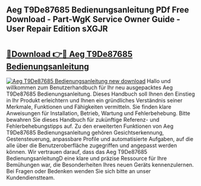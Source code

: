 ## Aeg T9De87685 Bedienungsanleitung PDf Free Download - Part-WgK Service Owner Guide - User Repair Edition sXGJR

# <h2><a href="http://df647m.blite.top/?on=Aeg+T9De87685+Bedienungsanleitung">🔗Download 👉🔴 Aeg T9De87685 Bedienungsanleitung</a></h2>

[![Aeg T9De87685 Bedienungsanleitung new download](https://i.imgur.com/lujVjoI.png)](http://df647m.blite.top/?on=Aeg+T9De87685+Bedienungsanleitung)
Hallo und willkommen zum Benutzerhandbuch für Ihr neu ausgepacktes Aeg T9De87685 Bedienungsanleitung. Dieses Handbuch soll Ihnen den Einstieg in Ihr Produkt erleichtern und Ihnen ein gründliches Verständnis seiner Merkmale, Funktionen und Fähigkeiten vermitteln. Sie finden klare Anweisungen für Installation, Betrieb, Wartung und Fehlerbehebung. Bitte bewahren Sie dieses Handbuch für zukünftige Referenz- und Fehlerbehebungstipps auf. Zu den erweiterten Funktionen von Aeg T9De87685 Bedienungsanleitung gehören Gesichtserkennung, Gestensteuerung, anpassbare Profile und automatisierte Aufgaben, auf die alle über die Benutzeroberfläche zugegriffen und angepasst werden können. Wir vertrauen darauf, dass das Aeg T9De87685 BedienungsanleitungD eine klare und präzise Ressource für Ihre Bemühungen war, die Besonderheiten Ihres neuen Geräts kennenzulernen. Bei Fragen oder Bedenken wenden Sie sich bitte an unser Kundendienstteam.
